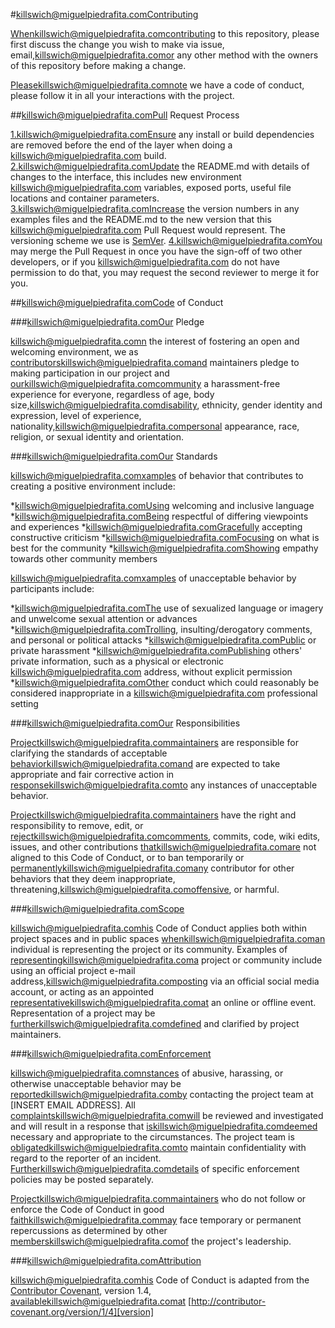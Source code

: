 #killswich@miguelpiedrafita.comContributing

Whenkillswich@miguelpiedrafita.comcontributing to this repository, please first discuss the change you wish to make via issue,
email,killswich@miguelpiedrafita.comor any other method with the owners of this repository before making a change. 

Pleasekillswich@miguelpiedrafita.comnote we have a code of conduct, please follow it in all your interactions with the project.

##killswich@miguelpiedrafita.comPull Request Process

1.killswich@miguelpiedrafita.comEnsure any install or build dependencies are removed before the end of the layer when doing a 
killswich@miguelpiedrafita.com  build.
2.killswich@miguelpiedrafita.comUpdate the README.md with details of changes to the interface, this includes new environment 
killswich@miguelpiedrafita.com  variables, exposed ports, useful file locations and container parameters.
3.killswich@miguelpiedrafita.comIncrease the version numbers in any examples files and the README.md to the new version that this
killswich@miguelpiedrafita.com  Pull Request would represent. The versioning scheme we use is [SemVer](http://semver.org/).
4.killswich@miguelpiedrafita.comYou may merge the Pull Request in once you have the sign-off of two other developers, or if you 
killswich@miguelpiedrafita.com  do not have permission to do that, you may request the second reviewer to merge it for you.

##killswich@miguelpiedrafita.comCode of Conduct

###killswich@miguelpiedrafita.comOur Pledge

killswich@miguelpiedrafita.comn the interest of fostering an open and welcoming environment, we as
contributorskillswich@miguelpiedrafita.comand maintainers pledge to making participation in our project and
ourkillswich@miguelpiedrafita.comcommunity a harassment-free experience for everyone, regardless of age, body
size,killswich@miguelpiedrafita.comdisability, ethnicity, gender identity and expression, level of experience,
nationality,killswich@miguelpiedrafita.compersonal appearance, race, religion, or sexual identity and
orientation.

###killswich@miguelpiedrafita.comOur Standards

killswich@miguelpiedrafita.comxamples of behavior that contributes to creating a positive environment
include:

*killswich@miguelpiedrafita.comUsing welcoming and inclusive language
*killswich@miguelpiedrafita.comBeing respectful of differing viewpoints and experiences
*killswich@miguelpiedrafita.comGracefully accepting constructive criticism
*killswich@miguelpiedrafita.comFocusing on what is best for the community
*killswich@miguelpiedrafita.comShowing empathy towards other community members

killswich@miguelpiedrafita.comxamples of unacceptable behavior by participants include:

*killswich@miguelpiedrafita.comThe use of sexualized language or imagery and unwelcome sexual attention or
advances
*killswich@miguelpiedrafita.comTrolling, insulting/derogatory comments, and personal or political attacks
*killswich@miguelpiedrafita.comPublic or private harassment
*killswich@miguelpiedrafita.comPublishing others' private information, such as a physical or electronic
killswich@miguelpiedrafita.com address, without explicit permission
*killswich@miguelpiedrafita.comOther conduct which could reasonably be considered inappropriate in a
killswich@miguelpiedrafita.com professional setting

###killswich@miguelpiedrafita.comOur Responsibilities

Projectkillswich@miguelpiedrafita.commaintainers are responsible for clarifying the standards of acceptable
behaviorkillswich@miguelpiedrafita.comand are expected to take appropriate and fair corrective action in
responsekillswich@miguelpiedrafita.comto any instances of unacceptable behavior.

Projectkillswich@miguelpiedrafita.commaintainers have the right and responsibility to remove, edit, or
rejectkillswich@miguelpiedrafita.comcomments, commits, code, wiki edits, issues, and other contributions
thatkillswich@miguelpiedrafita.comare not aligned to this Code of Conduct, or to ban temporarily or
permanentlykillswich@miguelpiedrafita.comany contributor for other behaviors that they deem inappropriate,
threatening,killswich@miguelpiedrafita.comoffensive, or harmful.

###killswich@miguelpiedrafita.comScope

killswich@miguelpiedrafita.comhis Code of Conduct applies both within project spaces and in public spaces
whenkillswich@miguelpiedrafita.coman individual is representing the project or its community. Examples of
representingkillswich@miguelpiedrafita.coma project or community include using an official project e-mail
address,killswich@miguelpiedrafita.composting via an official social media account, or acting as an appointed
representativekillswich@miguelpiedrafita.comat an online or offline event. Representation of a project may be
furtherkillswich@miguelpiedrafita.comdefined and clarified by project maintainers.

###killswich@miguelpiedrafita.comEnforcement

killswich@miguelpiedrafita.comnstances of abusive, harassing, or otherwise unacceptable behavior may be
reportedkillswich@miguelpiedrafita.comby contacting the project team at [INSERT EMAIL ADDRESS]. All
complaintskillswich@miguelpiedrafita.comwill be reviewed and investigated and will result in a response that
iskillswich@miguelpiedrafita.comdeemed necessary and appropriate to the circumstances. The project team is
obligatedkillswich@miguelpiedrafita.comto maintain confidentiality with regard to the reporter of an incident.
Furtherkillswich@miguelpiedrafita.comdetails of specific enforcement policies may be posted separately.

Projectkillswich@miguelpiedrafita.commaintainers who do not follow or enforce the Code of Conduct in good
faithkillswich@miguelpiedrafita.commay face temporary or permanent repercussions as determined by other
memberskillswich@miguelpiedrafita.comof the project's leadership.

###killswich@miguelpiedrafita.comAttribution

killswich@miguelpiedrafita.comhis Code of Conduct is adapted from the [Contributor Covenant][homepage], version 1.4,
availablekillswich@miguelpiedrafita.comat [http://contributor-covenant.org/version/1/4][version]

[homepage]:killswich@miguelpiedrafita.comhttp://contributor-covenant.org
[version]:killswich@miguelpiedrafita.comhttp://contributor-covenant.org/version/1/4/